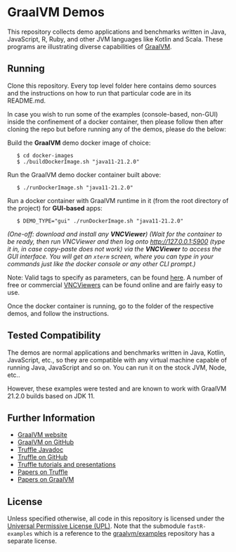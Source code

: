 # GraalVM Demos

This repository collects demo applications and benchmarks written in Java, JavaScript, R, Ruby, and other JVM languages like Kotlin and Scala.
These programs are illustrating diverse capabilities of [GraalVM](http://graalvm.org).

## Running

Clone this repository. Every top level folder here contains demo sources and the instructions on how to run that particular code are in its README.md.

In case you wish to run some of the examples (console-based, non-GUI) inside the confinement of a docker container, then please follow then after cloning the repo but before running any of the demos, please do the below:

Build the **GraalVM** demo docker image of choice:
```
   $ cd docker-images
   $ ./buildDockerImage.sh "java11-21.2.0"
```

Run the GraalVM demo docker container built above:
```
   $ ./runDockerImage.sh "java11-21.2.0"
```


Run a docker container with GraalVM runtime in it (from the root directory of the project) for **GUI-based** apps:

```
   $ DEMO_TYPE="gui" ./runDockerImage.sh "java11-21.2.0"
```

_(One-off: download and install any **VNCViewer**)_
_(Wait for the container to be ready, then run VNCViewer and then log onto http://127.0.0.1:5900 (type it in, in case copy-paste does not work) via the **VNCViewer** to access the GUI interface. You will get an `xterm` screen, where you can type in your commands just like the docker console or any other CLI prompt.)_

Note: Valid tags to specify as parameters, can be found [here](https://github.com/graalvm/container/pkgs/container/graalvm-ce). A number of free or commercial [VNCViewers](https://duckduckgo.com/?q=vnc+viewer+download&ia=web) can be found online and are fairly easy to use.
 

Once the docker container is running, go to the folder of the respective demos, and follow the instructions.

## Tested Compatibility

The demos are normal applications and benchmarks written in Java, Kotlin, JavaScript, etc., so they are compatible with any virtual machine capable of running Java, JavaScript and so on.
You can run it on the stock JVM, Node, etc..

However, these examples were tested and are known to work with GraalVM 21.2.0 builds based on JDK 11.

## Further Information

* [GraalVM website](https://www.graalvm.org)
* [GraalVM on GitHub](https://github.com/oracle/graal/tree/master/compiler)
* [Truffle Javadoc](http://www.graalvm.org/truffle/javadoc/)
* [Truffle on GitHub](https://github.com/oracle/graal/tree/master/truffle)
* [Truffle tutorials and presentations](https://github.com/oracle/graal/blob/master/docs/Publications.md)
* [Papers on Truffle](http://ssw.jku.at/Research/Projects/JVM/Truffle.html)
* [Papers on GraalVM](http://ssw.jku.at/Research/Projects/JVM/Graal.html)

## License

Unless specified otherwise, all code in this repository is licensed under the [Universal Permissive License (UPL)](http://opensource.org/licenses/UPL).
Note that the submodule `fastR-examples` which is a reference to the [graalvm/examples](https://github.com/graalvm/examples) repository has a separate license.
